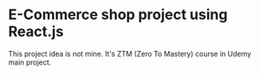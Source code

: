 # E-Commerce shop project using React.js

This project idea is not mine. It's ZTM (Zero To Mastery) course in Udemy main project. 

